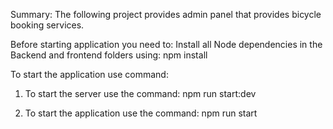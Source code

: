 Summary:
The following project provides admin panel that provides bicycle booking services.

Before starting application you need to:
Install all Node dependencies in the Backend and frontend folders using:
    npm install

To start the application use command:

1. To start the server use the command:
    npm run start:dev

2. To start the application use the command:
    npm run start
